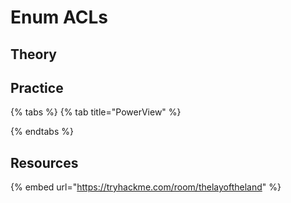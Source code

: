 # Enum ACLs

## Theory


## Practice

{% tabs %}
{% tab title="PowerView" %}

{% endtabs %}

## Resources

{% embed url="https://tryhackme.com/room/thelayoftheland" %}
